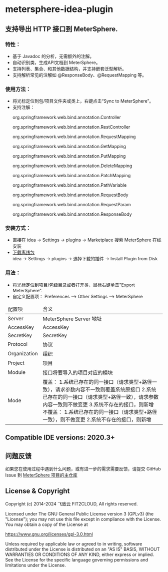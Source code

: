 # metersphere-idea-plugin

## 支持导出 HTTP 接口到 MeterSphere.

### 特性：

- 基于 Javadoc 的分析，无需额外的注解。
- 自动识别类，生成API文档到 MeterSphere。
- 支持列表、集合、和其他数据结构，并支持嵌套泛型解析。
- 支持解析常见的注解如 @ResponseBody、@RequestMapping 等。

### 使用方法：

- 将光标定位到包/项目文件夹或类上，右键点击“Sync to MeterSphere”。
- 支持注解：
   <p>
   org.springframework.web.bind.annotation.Controller 
  <p>
   org.springframework.web.bind.annotation.RestController 
  <p>
   org.springframework.web.bind.annotation.RequestMapping 
  <p>
   org.springframework.web.bind.annotation.GetMapping 
  <p>
   org.springframework.web.bind.annotation.PutMapping 
  <p>
   org.springframework.web.bind.annotation.DeleteMapping 
  <p>
   org.springframework.web.bind.annotation.PatchMapping 
  <p>
   org.springframework.web.bind.annotation.PathVariable 
  <p>
   org.springframework.web.bind.annotation.RequestBody 
  <p>
   org.springframework.web.bind.annotation.RequestParam 
  <p>
   org.springframework.web.bind.annotation.ResponseBody
   </p>


### 安装方式：
- 直接在 idea -> Settings -> plugins -> Marketplace 搜索 MeterSphere 在线安装
- [下载离线包](https://plugins.jetbrains.com/plugin/18097-metersphere/versions)  
  idea -> Settings -> plugins -> 选择下载的插件 -> Install Plugin from Disk
### 用法：

- 将光标定位到项目/包级目录或者打开类，鼠标右键单击"Export MeterSphere".
- 自定义配置项： Preferences —> Other Settings —> MeterSphere

<table tr=1>
<thead>
<td>
配置项
</td>
<td>
含义
</td>
</thead>
<tr>
<td>
Server
</td>
<td>
MeterSphere Server 地址
</td>
</tr>
<tr>
<td>
AccessKey
</td>
<td>
AccessKey
</td>
</tr>
<tr>
<td>
SecretKey
</td>
<td>
SecretKey
</td>
</tr>
<tr>
<td>
Protocol
</td>
<td>
协议
</td>
</tr>
<tr>
<td>
Organization
</td>
<td>
组织
</td>
</tr>
<tr>
<td>
Project
</td>
<td>
项目
</td>
</tr>
<tr>
<td>
Module
</td>
<td>
接口将要导入的项目对应的模块
</td>
</tr>
<tr>
<td>
Mode
</td>
<td>
覆盖：
1.系统已存在的同一接口（请求类型+路径一致），请求参数内容不一致则覆盖系统原接口
2.系统已存在的同一接口（请求类型+路径一致），请求参数内容一致则不做变更
3.系统不存在的接口，则新增<br>
不覆盖：
1.系统已存在的同一接口（请求类型+路径一致），则不做变更
2.系统不存在的接口，则新增
</td>
</tr>
</table>

## Compatible IDE versions: 2020.3+

## 问题反馈

如果您在使用过程中遇到什么问题，或有进一步的需求需要反馈，请提交 GitHub Issue 到 [MeterSphere 项目的主仓库](https://github.com/metersphere/metersphere/issues)


## License & Copyright

Copyright (c) 2014-2024 飞致云 FIT2CLOUD, All rights reserved.

Licensed under The GNU General Public License version 3 (GPLv3)  (the "License"); you may not use this file except in compliance with the License. You may obtain a copy of the License at

https://www.gnu.org/licenses/gpl-3.0.html

Unless required by applicable law or agreed to in writing, software distributed under the License is distributed on an "AS IS" BASIS, WITHOUT WARRANTIES OR CONDITIONS OF ANY KIND, either express or implied. See the License for the specific language governing permissions and limitations under the License.
